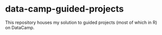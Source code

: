 # data-camp-guided-projects
This repository houses my solution to guided projects (most of which in R) on DataCamp. 
